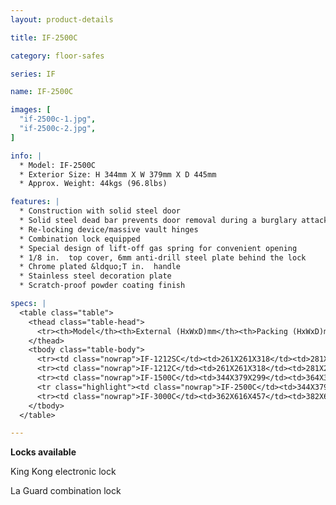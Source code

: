 ```yaml
---
layout: product-details

title: IF-2500C

category: floor-safes

series: IF

name: IF-2500C

images: [
  "if-2500c-1.jpg",
  "if-2500c-2.jpg",
]

info: |
  * Model: IF-2500C
  * Exterior Size: H 344mm X W 379mm X D 445mm
  * Approx. Weight: 44kgs (96.8lbs)

features: |
  * Construction with solid steel door
  * Solid steel dead bar prevents door removal during a burglary attack
  * Re-locking device/massive vault hinges
  * Combination lock equipped
  * Special design of lift-off gas spring for convenient opening
  * 1/8 in.  top cover, 6mm anti-drill steel plate behind the lock
  * Chrome plated &ldquo;T in.  handle
  * Stainless steel decoration plate
  * Scratch-proof powder coating finish

specs: |
  <table class="table">
    <thead class="table-head">
      <tr><th>Model</th><th>External (HxWxD)mm</th><th>Packing (HxWxD)mm</th><th>Weight (kg)</th><th>Door (mm)</th><th>Body (mm)</th><th>20’FCL (pcs)</th></tr>
    </thead>
    <tbody class="table-body">
      <tr><td class="nowrap">IF-1212SC</td><td>261X261X318</td><td>281X281X368</td><td>20</td><td>12</td><td>4</td><td>1010</td></tr>
      <tr><td class="nowrap">IF-1212C</td><td>261X261X318</td><td>281X281X368</td><td>20</td><td>12</td><td>4</td><td>1010</td></tr>
      <tr><td class="nowrap">IF-1500C</td><td>344X379X299</td><td>364X399X349</td><td>34</td><td>12</td><td>4</td><td>590</td></tr>
      <tr class="highlight"><td class="nowrap">IF-2500C</td><td>344X379X445</td><td>364X399X495</td><td>44</td><td>12</td><td>4</td><td>420</td></tr>
      <tr><td class="nowrap">IF-3000C</td><td>362X616X457</td><td>382X636X507</td><td>56</td><td>12</td><td>4</td><td>250</td></tr>
    </tbody>
  </table>

---
```


**Locks available**

King Kong electronic lock

La Guard combination lock
